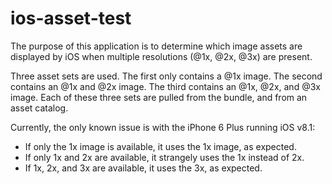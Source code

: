 ios-asset-test
==============

The purpose of this application is to determine which image assets are displayed by iOS when multiple resolutions (@1x, @2x, @3x) are present.

Three asset sets are used. The first only contains a @1x image. The second contains an @1x and @2x image. The third contains an @1x, @2x, and @3x image. Each of these three sets are pulled from the bundle, and from an asset catalog.

Currently, the only known issue is with the iPhone 6 Plus running iOS v8.1:

 - If only the 1x image is available, it uses the 1x image, as expected.
 - If only 1x and 2x are available, it strangely uses the 1x instead of 2x. 
 - If 1x, 2x, and 3x are available, it uses the 3x, as expected.
